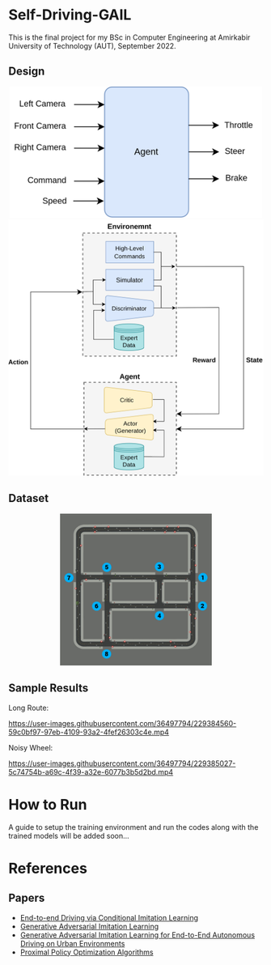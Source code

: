 # Self-Driving-GAIL

This is the final project for my BSc in Computer Engineering at Amirkabir University of Technology (AUT), September 2022.

## Design

<div align="center">
    <img src="figures/blackbox.png" width="500" alt="blackbox">
</div>


<div align="center">
    <img src="figures/system.png" width="600" alt="system">
</div>

## Dataset

<div align="center">
    <img src="figures/town-2.jpg" width="300" alt="town-2">
</div>

## Sample Results

Long Route:
<br>

https://user-images.githubusercontent.com/36497794/229384560-59c0bf97-97eb-4109-93a2-4fef26303c4e.mp4

Noisy Wheel:
<br>

https://user-images.githubusercontent.com/36497794/229385027-5c74754b-a69c-4f39-a32e-6077b3b5d2bd.mp4

# How to Run
A guide to setup the training environment and run the codes along with the trained models will be added soon...

# References

## Papers
- [End-to-end Driving via Conditional Imitation Learning](https://arxiv.org/abs/1710.02410)
- [Generative Adversarial Imitation Learning](https://arxiv.org/abs/1606.03476)
- [Generative Adversarial Imitation Learning for End-to-End Autonomous Driving on Urban Environments](https://arxiv.org/abs/2110.08586)
- [Proximal Policy Optimization Algorithms](https://arxiv.org/abs/1707.06347)
